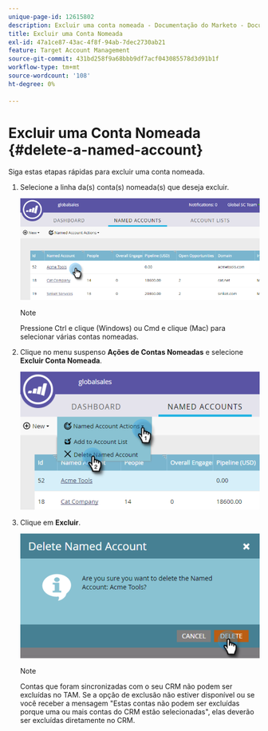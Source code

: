 ```yaml
---
unique-page-id: 12615802
description: Excluir uma conta nomeada - Documentação do Marketo - Documentação do produto
title: Excluir uma Conta Nomeada
exl-id: 47a1ce87-43ac-4f8f-94ab-7dec2730ab21
feature: Target Account Management
source-git-commit: 431bd258f9a68bbb9df7acf043085578d3d91b1f
workflow-type: tm+mt
source-wordcount: '108'
ht-degree: 0%

---
```


# Excluir uma Conta Nomeada {#delete-a-named-account}

Siga estas etapas rápidas para excluir uma conta nomeada.

1. Selecione a linha da(s) conta(s) nomeada(s) que deseja excluir.

   ![](assets/seven-1.png)

   >[!NOTE]
   >
   >Pressione Ctrl e clique (Windows) ou Cmd e clique (Mac) para selecionar várias contas nomeadas.

1. Clique no menu suspenso **Ações de Contas Nomeadas** e selecione **Excluir Conta Nomeada**.

   ![](assets/eight-1.png)

1. Clique em **Excluir**.

   ![](assets/nine-1.png)

   >[!NOTE]
   >
   >Contas que foram sincronizadas com o seu CRM não podem ser excluídas no TAM. Se a opção de exclusão não estiver disponível ou se você receber a mensagem &quot;Estas contas não podem ser excluídas porque uma ou mais contas do CRM estão selecionadas&quot;, elas deverão ser excluídas diretamente no CRM.
